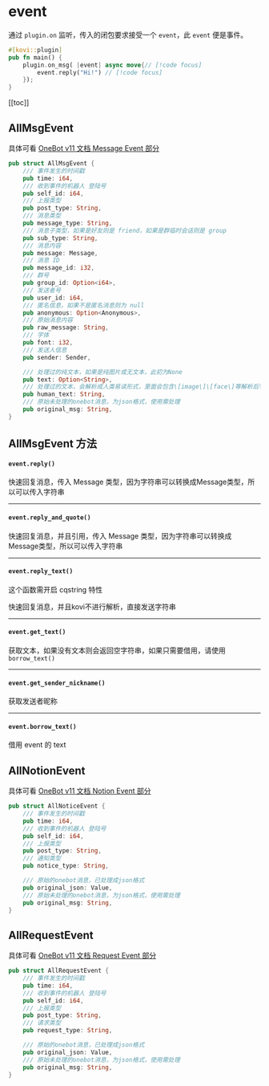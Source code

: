 # event

通过 `plugin.on` 监听，传入的闭包要求接受一个 `event`，此 `event` 便是事件。

```rust
#[kovi::plugin] 
pub fn main() {
    plugin.on_msg( |event| async move{// [!code focus]
        event.reply("Hi!") // [!code focus]
    });
}
```

[[toc]]

## AllMsgEvent

具体可看 [OneBot v11 文档 Message Event 部分](https://github.com/botuniverse/onebot-11/blob/master/event/message.md)

```rust
pub struct AllMsgEvent {
    /// 事件发生的时间戳
    pub time: i64,
    /// 收到事件的机器人 登陆号
    pub self_id: i64,
    /// 上报类型
    pub post_type: String,
    /// 消息类型
    pub message_type: String,
    /// 消息子类型，如果是好友则是 friend，如果是群临时会话则是 group
    pub sub_type: String,
    /// 消息内容
    pub message: Message,
    /// 消息 ID
    pub message_id: i32,
    /// 群号
    pub group_id: Option<i64>,
    /// 发送者号
    pub user_id: i64,
    /// 匿名信息，如果不是匿名消息则为 null
    pub anonymous: Option<Anonymous>,
    /// 原始消息内容
    pub raw_message: String,
    /// 字体
    pub font: i32,
    /// 发送人信息
    pub sender: Sender,

    /// 处理过的纯文本，如果是纯图片或无文本，此初为None
    pub text: Option<String>,
    /// 处理过的文本，会解析成人类易读形式，里面会包含\[image\]\[face\]等解析后字符串
    pub human_text: String,
    /// 原始未处理的onebot消息，为json格式，使用需处理
    pub original_msg: String,
}
```

## AllMsgEvent 方法

#### `event.reply()`

快速回复消息，传入 Message 类型，因为字符串可以转换成Message类型，所以可以传入字符串

***

#### `event.reply_and_quote()`

快速回复消息，并且引用，传入 Message 类型，因为字符串可以转换成Message类型，所以可以传入字符串

***

#### `event.reply_text()`

这个函数需开启 cqstring 特性

快速回复消息，并且kovi不进行解析，直接发送字符串

***

#### `event.get_text()`

获取文本，如果没有文本则会返回空字符串，如果只需要借用，请使用 `borrow_text()`

***

#### `event.get_sender_nickname()`

获取发送者昵称

***

#### `event.borrow_text()`

借用 event 的 text

## AllNotionEvent

具体可看 [OneBot v11 文档 Notion Event 部分](https://github.com/botuniverse/onebot-11/blob/master/event/notice.md)

```rust
pub struct AllNoticeEvent {
    /// 事件发生的时间戳
    pub time: i64,
    /// 收到事件的机器人 登陆号
    pub self_id: i64,
    /// 上报类型
    pub post_type: String,
    /// 通知类型
    pub notice_type: String,

    /// 原始的onebot消息，已处理成json格式
    pub original_json: Value,
    /// 原始未处理的onebot消息，为json格式，使用需处理
    pub original_msg: String,
}
```

## AllRequestEvent <Badge type="tip" text="^0.4.0" />

具体可看 [OneBot v11 文档 Request Event 部分](https://github.com/botuniverse/onebot-11/blob/master/event/request.md)

```rust
pub struct AllRequestEvent {
    /// 事件发生的时间戳
    pub time: i64,
    /// 收到事件的机器人 登陆号
    pub self_id: i64,
    /// 上报类型
    pub post_type: String,
    /// 请求类型
    pub request_type: String,

    /// 原始的onebot消息，已处理成json格式
    pub original_json: Value,
    /// 原始未处理的onebot消息，为json格式，使用需处理
    pub original_msg: String,
}
```
